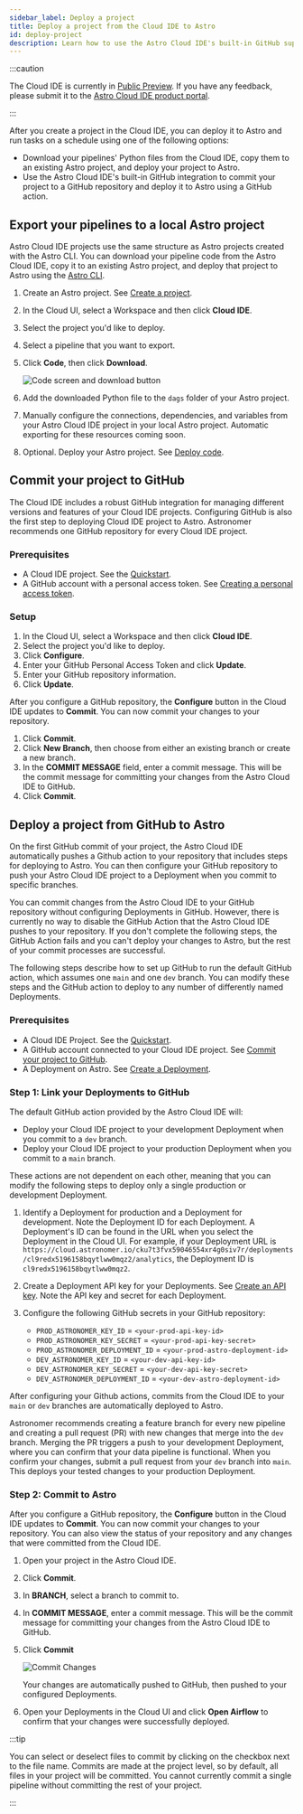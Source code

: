 ```yaml
---
sidebar_label: Deploy a project
title: Deploy a project from the Cloud IDE to Astro
id: deploy-project
description: Learn how to use the Astro Cloud IDE's built-in GitHub support to manage your data pipelines and deploy them to Astro.
---
```


:::caution

<!-- id to make it easier to remove: cloud-ide-preview-banner -->

The Cloud IDE is currently in [Public Preview](release-previews.md). If you have any feedback, please submit it to the [Astro Cloud IDE product portal](https://portal.productboard.com/75k8qmuqjacnrrnef446fggj).

:::

After you create a project in the Cloud IDE, you can deploy it to Astro and run tasks on a schedule using one of the following options:

- Download your pipelines' Python files from the Cloud IDE, copy them to an existing Astro project, and deploy your project to Astro.
- Use the Astro Cloud IDE's built-in GitHub integration to commit your project to a GitHub repository and deploy it to Astro using a GitHub action.

## Export your pipelines to a local Astro project

Astro Cloud IDE projects use the same structure as Astro projects created with the Astro CLI. You can download your pipeline code from the Astro Cloud IDE, copy it to an existing Astro project, and deploy that project to Astro using the [Astro CLI](cli/overview.md).

1. Create an Astro project. See [Create a project](create-project.md).
2. In the Cloud UI, select a Workspace and then click **Cloud IDE**.
3. Select the project you'd like to deploy.
4. Select a pipeline that you want to export.
5. Click **Code**, then click **Download**.

    ![Code screen and download button](/img/cloud-ide/download-code.png)

6. Add the downloaded Python file to the `dags` folder of your Astro project. 
7. Manually configure the connections, dependencies, and variables from your Astro Cloud IDE project in your local Astro project. Automatic exporting for these resources coming soon. 
8. Optional. Deploy your Astro project. See [Deploy code](deploy-code.md).

## Commit your project to GitHub

The Cloud IDE includes a robust GitHub integration for managing different versions and features of your Cloud IDE projects. Configuring GitHub is also the first step to deploying Cloud IDE project to Astro. Astronomer recommends one GitHub repository for every Cloud IDE project.

### Prerequisites 

- A Cloud IDE project. See the [Quickstart](/astro/cloud-ide/quickstart.md).
- A GitHub account with a personal access token. See [Creating a personal access token](https://docs.github.com/en/authentication/keeping-your-account-and-data-secure/creating-a-personal-access-token).

### Setup

1. In the Cloud UI, select a Workspace and then click **Cloud IDE**.
2. Select the project you'd like to deploy.
3. Click **Configure**.
4. Enter your GitHub Personal Access Token and click **Update**.
5. Enter your GitHub repository information.
6. Click **Update**.

After you configure a GitHub repository, the **Configure** button in the Cloud IDE updates to **Commit**. You can now commit your changes to your repository.

1. Click **Commit**.
2. Click **New Branch**, then choose from either an existing branch or create a new branch.
3. In the **COMMIT MESSAGE** field, enter a commit message. This will be the commit message for committing your changes from the Astro Cloud IDE to GitHub.
4. Click **Commit**.

## Deploy a project from GitHub to Astro

On the first GitHub commit of your project, the Astro Cloud IDE automatically pushes a Github action to your repository that includes steps for deploying to Astro. You can then configure your GitHub repository to push your Astro Cloud IDE project to a Deployment when you commit to specific branches. 

You can commit changes from the Astro Cloud IDE to your GitHub repository without configuring Deployments in GitHub. However, there is currently no way to disable the GitHub Action that the Astro Cloud IDE pushes to your repository. If you don't complete the following steps, the GitHub Action fails and you can't deploy your changes to Astro, but the rest of your commit processes are successful.

The following steps describe how to set up GitHub to run the default GitHub action, which assumes one `main` and one `dev` branch. You can modify these steps and the GitHub action to deploy to any number of differently named Deployments. 

### Prerequisites

- A Cloud IDE Project. See the [Quickstart](/astro/cloud-ide/quickstart.md).
- A GitHub account connected to your Cloud IDE project. See [Commit your project to GitHub](#commit-your-project-to-github).
- A Deployment on Astro. See [Create a Deployment](/astro/create-deployment.md).

### Step 1: Link your Deployments to GitHub

The default GitHub action provided by the Astro Cloud IDE will:

- Deploy your Cloud IDE project to your development Deployment when you commit to a `dev` branch.
- Deploy your Cloud IDE project to your production Deployment when you commit to a `main` branch.

These actions are not dependent on each other, meaning that you can modify the following steps to deploy only a single production or development Deployment. 

1. Identify a Deployment for production and a Deployment for development. Note the Deployment ID for each Deployment. A Deployment's ID can be found in the URL when you select the Deployment in the Cloud UI. For example, if your Deployment URL is `https://cloud.astronomer.io/cku7t3fvx59046554xr4g0siv7r/deployments/cl9redx5196158bqytlww0mqz2/analytics`, the Deployment ID is `cl9redx5196158bqytlww0mqz2`.
2. Create a Deployment API key for your Deployments. See [Create an API key](api-keys.md#create-an-api-key). Note the API key and secret for each Deployment.
3. Configure the following GitHub secrets in your GitHub repository:
   
   - `PROD_ASTRONOMER_KEY_ID` = `<your-prod-api-key-id>`
   - `PROD_ASTRONOMER_KEY_SECRET` = `<your-prod-api-key-secret>`
   - `PROD_ASTRONOMER_DEPLOYMENT_ID` = `<your-prod-astro-deployment-id>`
   - `DEV_ASTRONOMER_KEY_ID` = `<your-dev-api-key-id>`
   - `DEV_ASTRONOMER_KEY_SECRET` = `<your-dev-api-key-secret>`
   - `DEV_ASTRONOMER_DEPLOYMENT_ID` = `<your-dev-astro-deployment-id>`

After configuring your Github actions, commits from the Cloud IDE to your `main` or `dev` branches are automatically deployed to Astro.

Astronomer recommends creating a feature branch for every new pipeline and creating a pull request (PR) with new changes that merge into the `dev` branch. Merging the PR triggers a push to your development Deployment, where you can confirm that your data pipeline is functional. When you confirm your changes, submit a pull request from your `dev` branch into `main`. This deploys your tested changes to your production Deployment.

### Step 2: Commit to Astro

After you configure a GitHub repository, the **Configure** button in the Cloud IDE updates to **Commit**. You can now commit your changes to your repository. You can also view the status of your repository and any changes that were committed from the Cloud IDE.

1. Open your project in the Astro Cloud IDE.
2. Click **Commit**.
3. In **BRANCH**, select a branch to commit to.
4. In **COMMIT MESSAGE**, enter a commit message. This will be the commit message for committing your changes from the Astro Cloud IDE to GitHub.
5. Click **Commit**

   ![Commit Changes](/img/cloud-ide/commit.png)

   Your changes are automatically pushed to GitHub, then pushed to your configured Deployments.

6. Open your Deployments in the Cloud UI and click **Open Airflow** to confirm that your changes were successfully deployed.

:::tip

You can select or deselect files to commit by clicking on the checkbox next to the file name. Commits are made at the project level, so by default, all files in your project will be committed. You cannot currently commit a single pipeline without committing the rest of your project.

:::
